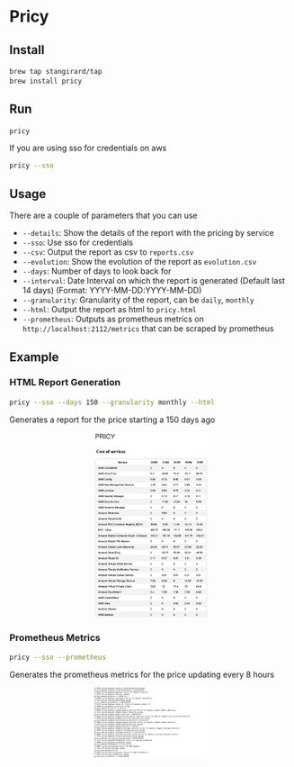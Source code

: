 # Pricy


## Install

```bash
brew tap stangirard/tap
brew install pricy
```

## Run

```bash
pricy
```

If you are using sso for credentials on aws

```bash
pricy --sso
```

## Usage

There are a couple of parameters that you can use
- `--details`: Show the details of the report with the pricing by service
- `--sso`: Use sso for credentials
- `--csv`: Output the report as csv to `reports.csv`
- `--evolution`: Show the evolution of the report as `evolution.csv`
- `--days`: Number of days to look back for
- `--interval`: Date Interval on which the report is generated (Default last 14 days) (Format: YYYY-MM-DD:YYYY-MM-DD)
- `--granularity`: Granularity of the report, can be `daily`,  `monthly`
- `--html`: Output the report as html to `pricy.html`
- `--prometheus`: Outputs as prometheus metrics on `http://localhost:2112/metrics` that can be scraped by prometheus

## Example

### HTML Report Generation 

```bash
pricy --sso --days 150 --granularity monthly --html
```

Generates a report for the price starting a 150 days ago

<p align="center">
<img src="docs/html-report.png" alt="html-report" width="40%">
<p align="center">


### Prometheus Metrics

```bash
pricy --sso --prometheus  
```

Generates the prometheus metrics for the price updating every 8 hours

<p align="center">
<img src="docs/prometheus.png" alt="prometheus" width="40%">
<p align="center">
